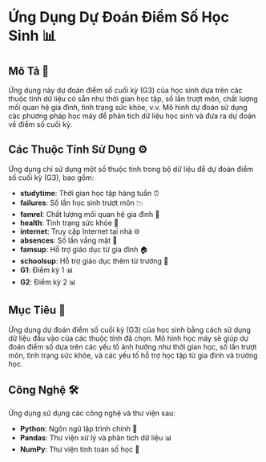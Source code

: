 # Ứng Dụng Dự Đoán Điểm Số Học Sinh 📊

## Mô Tả 📖
Ứng dụng này dự đoán điểm số cuối kỳ (G3) của học sinh dựa trên các thuộc tính dữ liệu có sẵn như thời gian học tập, số lần trượt môn, chất lượng mối quan hệ gia đình, tình trạng sức khỏe, v.v. Mô hình dự đoán sử dụng các phương pháp học máy để phân tích dữ liệu học sinh và đưa ra dự đoán về điểm số cuối kỳ.

## Các Thuộc Tính Sử Dụng ⚙️
Ứng dụng chỉ sử dụng một số thuộc tính trong bộ dữ liệu để dự đoán điểm số cuối kỳ (G3), bao gồm:

- **studytime**: Thời gian học tập hàng tuần ⏰
- **failures**: Số lần học sinh trượt môn 📉
- **famrel**: Chất lượng mối quan hệ gia đình 💖
- **health**: Tình trạng sức khỏe 🏥
- **internet**: Truy cập Internet tại nhà 🌐
- **absences**: Số lần vắng mặt 🚫
- **famsup**: Hỗ trợ giáo dục từ gia đình 🏠
- **schoolsup**: Hỗ trợ giáo dục thêm từ trường 🏫
- **G1**: Điểm kỳ 1 📊
- **G2**: Điểm kỳ 2 📊

## Mục Tiêu 🎯
Ứng dụng dự đoán điểm số cuối kỳ (G3) của học sinh bằng cách sử dụng dữ liệu đầu vào của các thuộc tính đã chọn. Mô hình học máy sẽ giúp dự đoán điểm số dựa trên các yếu tố ảnh hưởng như thời gian học, số lần trượt môn, tình trạng sức khỏe, và các yếu tố hỗ trợ học tập từ gia đình và trường học.

## Công Nghệ 🛠️
Ứng dụng sử dụng các công nghệ và thư viện sau:

- **Python**: Ngôn ngữ lập trình chính 🐍
- **Pandas**: Thư viện xử lý và phân tích dữ liệu 📊
- **NumPy**: Thư viện tính toán số học 🔢

